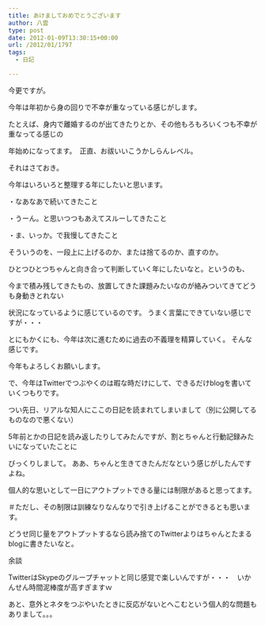 ```yaml
---
title: あけましておめでとうございます
author: 八雲
type: post
date: 2012-01-09T13:30:15+00:00
url: /2012/01/1797
tags:
  - 日記

---
```

今更ですが。
  
今年は年初から身の回りで不幸が重なっている感じがします。
  
たとえば、身内で離婚するのが出てきたりとか、その他もろもろいくつも不幸が重なってる感じの
  
年始めになってます。　正直、お祓いいこうかしらんレベル。
  
それはさておき。

今年はいろいろと整理する年にしたいと思います。
  
・なあなあで続いてきたこと
  
・うーん。と思いつつもあえてスルーしてきたこと
  
・ま、いっか。で我慢してきたこと
  
そういうのを、一段上に上げるのか、または捨てるのか、直すのか。
  
ひとつひとつちゃんと向き合って判断していく年にしたいなと。というのも、
  
今まで積み残してきたもの、放置してきた課題みたいなのが絡みついてきてどうも身動きとれない
  
状況になっているように感じているのです。 うまく言葉にできていない感じですが・・・
  
とにもかくにも、今年は次に進むために過去の不義理を精算していく。 そんな感じです。

今年もよろしくお願いします。

で、今年はTwitterでつぶやくのは暇な時だけにして、できるだけblogを書いていくつもりです。
  
つい先日、リアルな知人にここの日記を読まれてしまいまして（別に公開してるものなので悪くない）
  
5年前とかの日記を読み返したりしてみたんですが、割とちゃんと行動記録みたいになっていたことに
  
びっくりしまして。 ああ、ちゃんと生きてきたんだなという感じがしたんですよね。

個人的な思いとして一日にアウトプットできる量には制限があると思ってます。
  
＃ただし、その制限は訓練なりなんなりで引き上げることができるとも思います。
  
どうせ同じ量をアウトプットするなら読み捨てのTwitterよりはちゃんとたまるblogに書きたいなと。

余談
  
TwitterはSkypeのグループチャットと同じ感覚で楽しいんですが・・・　いかんせん時間泥棒度が高すぎますｗ
  
あと、意外とネタをつぶやいたときに反応がないとへこむという個人的な問題もありまして。。。
